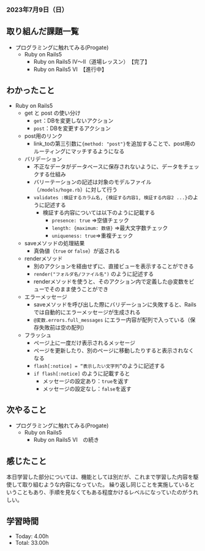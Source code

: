 ### 2023年7月9日（日）

## 取り組んだ課題一覧
- プログラミングに触れてみる(Progate)
  - Ruby on Rails5
    - Ruby on Rails5 IV～II（道場レッスン）　【完了】
    - Ruby on Rails5 VI　【進行中】
## わかったこと
- Ruby on Rails5
  - get と post の使い分け
      - `get`：DBを変更しないアクション
      - `post`：DBを変更するアクション
  - post用のリンク
      - link_toの第三引数に`{method: "post"}`を追加することで、post用のルーティングにマッチするようになる
  - バリデーション
      - 不正なデータがデータベースに保存されないように、データをチェックする仕組み
      - バリーテーションの記述は対象のモデルファイル（`/models/hoge.rb`）に対して行う
      - `validates :検証するカラム名, {検証する内容1, 検証する内容2 ...}`のように記述する
          - 検証する内容については以下のように記載する
              - `presence: true` ⇒空値チェック
              - `length: {maximum: 数値}` ⇒最大文字数チェック
              - `uniqueness: true`⇒重複チェック
  - saveメソッドの処理結果
      - 真偽値（`true` or `false`）が返される
  - renderメソッド
      - 別のアクションを経由せずに、直接ビューを表示することができる
      - `render("フォルダ名/ファイル名")` のように記述する
      - renderメソッドを使うと、そのアクション内で定義した@変数をビューでそのまま使うことができ
  - エラーメッセージ
      - saveメソッドを呼び出した際にバリデーションに失敗すると、Railsでは自動的にエラーメッセージが生成される
      - `@変数.errors.full_messages` にエラー内容が配列で入っている（保存失敗前は空の配列）
  - フラッシュ
      - ページ上に一度だけ表示されるメッセージ
      - ページを更新したり、別のページに移動したりすると表示されなくなる
      - `flash[:notice] = “表示したい文字列”`のように記述する
      - `if flash[:notice]` のように記載すると
          - メッセージの設定あり：`true`を返す
          - メッセージの設定なし：`false`を返す
## 次やること
- プログラミングに触れてみる(Progate)
  - Ruby on Rails5
    - Ruby on Rails5 VI　の続き
## 感じたこと
本日学習した部分については、機能としては別だが、これまで学習した内容を駆使して取り組むような内容になっていた。
繰り返し同じことを実施しているということもあり、手順を見なくてもある程度かけるレベルになっていたのがうれしい。
## 学習時間
- Today: 4.00h
- Total: 33.00h
